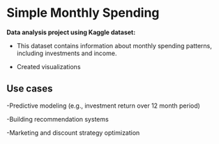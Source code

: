 <h1>Simple Monthly Spending </h1>

<b> Data analysis project using Kaggle dataset:</b>

- This dataset contains information about monthly spending patterns, including investments and income.

- Created visualizations

<h2>Use cases</h2>

-Predictive modeling (e.g., investment return over 12 month period)

-Building recommendation systems

-Marketing and discount strategy optimization
